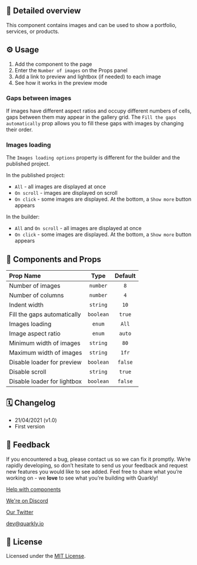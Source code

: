 ## 📖 Detailed overview

This component contains images and can be used to show a portfolio, services, or products.

## ⚙️ Usage

1.  Add the component to the page
2.  Enter the `Number of images` on the Props panel
3.  Add a link to preview and lightbox (if needed) to each image
4.  See how it works in the preview mode

### Gaps between images

If images have different aspect ratios and occupy different numbers of cells, gaps between them may appear in the gallery grid. The `Fill the gaps automatically` prop allows you to fill these gaps with images by changing their order.

### Images loading

The `Images loading options` property is different for the builder and the published project.

In the published project:

-   `All` - all images are displayed at once
-   `On scroll` - images are displayed on scroll
-   `On click` - some images are displayed. At the bottom, a `Show more` button appears

In the builder:

-   `All` and `On scroll` - all images are displayed at once
-   `On click` - some images are displayed. At the bottom, a `Show more` button appears

## 🧩 Components and Props

| Prop Name                   |   Type    | Default |
| :-------------------------- | :-------: | :-----: |
| Number of images            | `number`  |   `8`   |
| Number of columns           | `number`  |   `4`   |
| Indent width                | `string`  |  `10`   |
| Fill the gaps automatically | `boolean` | `true`  |
| Images loading              |  `enum`   |  `All`  |
| Image aspect ratio          |  `enum`   | `auto`  |
| Minimum width of images     | `string`  |  `80`   |
| Maximum width of images     | `string`  |  `1fr`  |
| Disable loader for preview  | `boolean` | `false` |
| Disable scroll              | `string`  | `true`  |
| Disable loader for lightbox | `boolean` | `false` |

## 🗓 Changelog

-   21/04/2021 (v1.0)
-   First version

## 📮 Feedback

If you encountered a bug, please contact us so we can fix it promptly. We’re rapidly developing, so don’t hesitate to send us your feedback and request new features you would like to see added. Feel free to share what you’re working on - we **love** to see what you’re building with Quarkly!

[Help with components](https://community.quarkly.io/c/requests/11)

[We're on Discord](https://discord.gg/SuF9vCMJGW)

[Our Twitter](https://twitter.com/quarklyapp)

[dev@quarkly.io](mailto:dev@quarkly.io)

## 📝 License

Licensed under the [MIT License](./LICENSE).
